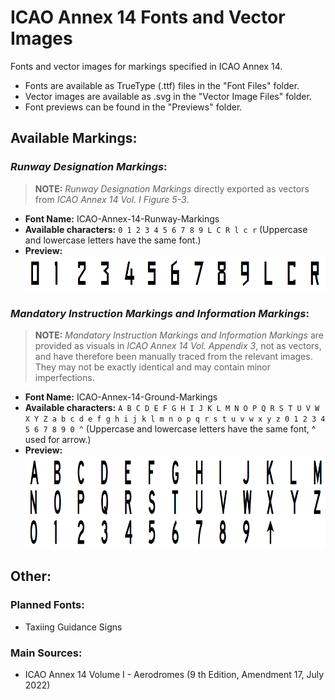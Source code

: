 # ICAO Annex 14 Fonts and Vector Images
Fonts and vector images for markings specified in ICAO Annex 14.

* Fonts are available as TrueType (.ttf) files in the "Font Files" folder.
* Vector images are available as .svg in the "Vector Image Files" folder.
* Font previews can be found in the "Previews" folder.

## Available Markings:

### _Runway Designation Markings_:
> **NOTE:** _Runway Designation Markings_ directly exported as vectors from _ICAO Annex 14 Vol. I Figure 5-3_.
* **Font Name:** ICAO-Annex-14-Runway-Markings
* **Available characters:** `` 0 1 2 3 4 5 6 7 8 9 L C R l c r `` (Uppercase and lowercase letters have the same font.)
* **Preview:**
![](/Previews/Preview%20for%20ICAO%20Annex%2014%20Runway%20Designation%20Markings.png)

### _Mandatory Instruction Markings and Information Markings_:
> **NOTE:** _Mandatory Instruction Markings and Information Markings_ are provided as visuals in _ICAO Annex 14 Vol. Appendix 3_, not as vectors, and have therefore been manually traced from the relevant images. They may not be exactly identical and may contain minor imperfections.
* **Font Name:** ICAO-Annex-14-Ground-Markings
* **Available characters:** `` A B C D E F G H I J K L M N O P Q R S T U V W X Y Z a b c d e f g h i j k l m n o p q r s t u v w x y z 0 1 2 3 4 5 6 7 8 9 0 ^ `` (Uppercase and lowercase letters have the same font, ^ used for arrow.)
* **Preview:**
![](/Previews/Preview%20for%20ICAO%20Annex%2014%20Mandatory%20Instruction%20Markings%20and%20Information%20Markings.png)


## Other:

### Planned Fonts:
* Taxiing Guidance Signs

### Main Sources:
* ICAO Annex 14 Volume I - Aerodromes (9 th Edition, Amendment 17, July 2022)